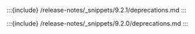 :::{include} /release-notes/_snippets/9.2.1/deprecations.md
:::

:::{include} /release-notes/_snippets/9.2.0/deprecations.md
:::


